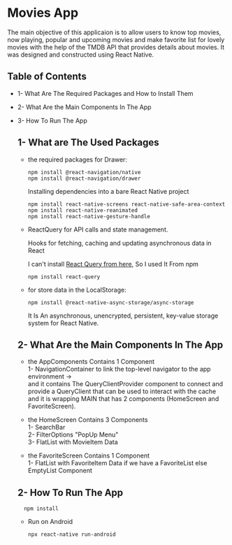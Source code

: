 # Movies App

The main objective of this applicaion is to allow users to know top movies, now playing, popular and upcoming movies and make favorite list for lovely movies with the help of the TMDB API that provides details about movies. It was designed and constructed using React Native.


## Table of Contents

* 1- What Are The Required Packages and How to Install Them
* 2- What Are the Main Components In The App
* 3- How To Run The App

  ##  1- What are The Used Packages

    * the required packages for Drawer:
      ```
      npm install @react-navigation/native
      npm install @react-navigation/drawer
      ```
      Installing dependencies into a bare React Native project
      ```
      npm install react-native-screens react-native-safe-area-context
      npm install react-native-reanimated
      npm install react-native-gesture-handle
      ```
    * <p>ReactQuery for API calls and state management.</p>
      Hooks for fetching, caching and updating asynchronous data in React
      
      I can't install
      <a href='https://tanstack.com/query/v4/?from=reactQueryV3&original=https://react-query-v3.tanstack.com/'>React Query from here</a>, So I used It From npm
      ```
      npm install react-query
      ```
    * for store data in the LocalStorage: 
      ```
      npm install @react-native-async-storage/async-storage
      ```
      <p>It Is An asynchronous, unencrypted, persistent, key-value storage system for React Native.</p>
      
  ##  2- What Are the Main Components In The App
    
    * the AppComponents Contains 1 Component <br/>
      1- NavigationContainer to link the top-level navigator to the app environment -> <br/>
         and it contains The QueryClientProvider component to connect and provide a QueryClient that can be used to interact with the cache and it is wrapping
         MAIN that has 2 components (HomeScreen and FavoriteScreen).

         
    * the HomeScreen Contains 3 Components <br/>
                1- SearchBar <br/>
                2- FilterOptions "PopUp Menu" <br/>
                3- FlatList with MovieItem Data <br/>
      
      
    * the FavoriteScreen Contains 1 Component <br/>
               1- FlatList with FavoriteItem Data if we have a FavoriteList else EmptyList Component <br/>
               
  ##  2- How To Run The App
  
      
        npm install 
      
    * Run on Android
      
        ```
        npx react-native run-android
        ```



